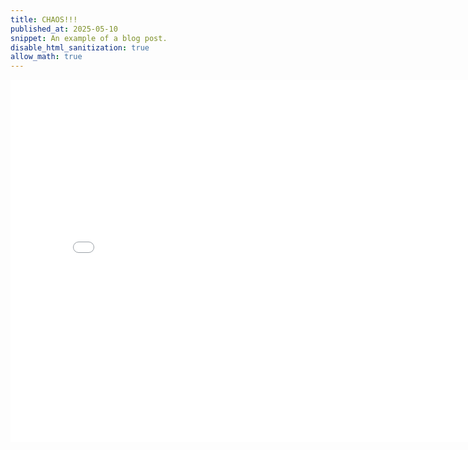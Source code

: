 ```yaml
---
title: CHAOS!!!
published_at: 2025-05-10
snippet: An example of a blog post.
disable_html_sanitization: true
allow_math: true
---
```



<iframe src="/chaos.html" width="800" height="580" frameborder="0"></iframe>
